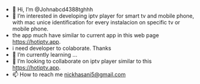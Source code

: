 - 👋 Hi, I’m @Johnabcd4388tghhh
- 👀 I’m interested in developing iptv player for smart tv and mobile phone, with mac unice identification for every instalacion on specific tv or mobile phone.
- the app much have similar to current app in this web page https://hotiptv.app.
- i need developer to colaborate. Thanks
- 🌱 I’m currently learning ...
- 💞️ I’m looking to collaborate on iptv player similar to this https://hotiptv.app.
- 📫 How to reach me nickhasani5@gmail.com

<!---
Johnabcd4388tghhh/Johnabcd4388tghhh is a ✨ special ✨ repository because its `README.md` (this file) appears on your GitHub profile.
You can click the Preview link to take a look at your changes.
--->
